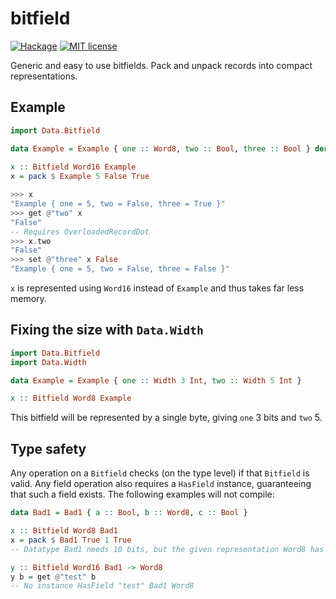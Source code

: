 # bitfield

[![Hackage](https://img.shields.io/hackage/v/bitfield.svg?logo=haskell)](https://hackage.haskell.org/package/bitfield)
[![MIT license](https://img.shields.io/badge/license-MIT-blue.svg)](LICENSE)

Generic and easy to use bitfields. Pack and unpack records into compact representations.

## Example

```haskell
import Data.Bitfield

data Example = Example { one :: Word8, two :: Bool, three :: Bool } deriving (Show, Generic)
 
x :: Bitfield Word16 Example
x = pack $ Example 5 False True

>>> x
"Example { one = 5, two = False, three = True }"
>>> get @"two" x
"False"
-- Requires OverloadedRecordDot
>>> x.two
"False"
>>> set @"three" x False
"Example { one = 5, two = False, three = False }"
```

`x` is represented using `Word16` instead of `Example` and thus takes far less memory.

## Fixing the size with `Data.Width`

```haskell
import Data.Bitfield
import Data.Width

data Example = Example { one :: Width 3 Int, two :: Width 5 Int }

x :: Bitfield Word8 Example
```

This bitfield will be represented by a single byte, giving `one` 3 bits and `two` 5.

## Type safety

Any operation on a `Bitfield` checks (on the type level) if that `Bitfield` is valid. Any field operation also requires a `HasField` instance, guaranteeing that such a field exists. The following examples will not compile:

```haskell
data Bad1 = Bad1 { a :: Bool, b :: Word8, c :: Bool }

x :: Bitfield Word8 Bad1
x = pack $ Bad1 True 1 True
-- Datatype Bad1 needs 10 bits, but the given representation Word8 has 8

y :: Bitfield Word16 Bad1 -> Word8
y b = get @"test" b
-- No instance HasField "test" Bad1 Word8
```
